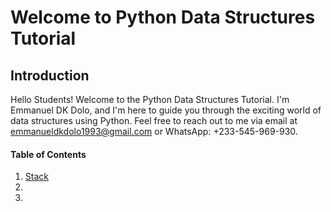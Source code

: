 # Welcome to Python Data Structures Tutorial

## Introduction

Hello Students! Welcome to the Python Data Structures Tutorial. I'm Emmanuel DK Dolo, and I'm here to guide you through the exciting world of data structures using Python.
Feel free to reach out to me via email at emmanueldkdolo1993@gmail.com or WhatsApp: +233-545-969-930.

#### Table of Contents

1. [Stack](1-topic.md)
2. [](2-topic.md)
3. [](3-topic.md)
